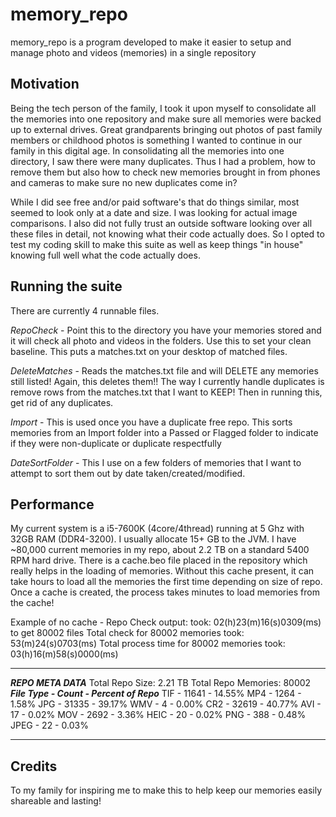 # memory_repo
memory_repo is a program developed to make it easier to setup and manage photo and videos (memories) in a single repository

## Motivation
Being the tech person of the family, I took it upon myself to consolidate all the memories into one repository and make
 sure all memories were backed up to external drives. Great grandparents bringing out photos of past family members or
  childhood photos is something I wanted to continue in our family in this digital age. In consolidating all the memories
  into one directory, I saw there were many duplicates. Thus I had a problem, how to remove them but also how to check
  new memories brought in from phones and cameras to make sure no new duplicates come in?

While I did see free and/or paid software's that do things similar, most seemed to look only at a date and size.
 I was looking for actual image comparisons. I also did not fully trust an
 outside software looking over all these files in detail, not knowing what their code actually does. So I opted to test
 my coding skill to make this suite as well as keep things "in house" knowing full well what the code actually does.

## Running the suite
There are currently 4 runnable files.

*RepoCheck* - Point this to the directory you have your memories stored and it will check all photo and videos in the folders.
 Use this to set your clean baseline. This puts a matches.txt on your desktop of matched files.

*DeleteMatches* - Reads the matches.txt file and will DELETE any memories still listed! Again, this deletes them!! The way
I currently handle duplicates is remove rows from the matches.txt that I want to KEEP! Then in running this, get rid of any duplicates.

*Import* - This is used once you have a duplicate free repo. This sorts memories from an Import folder into a Passed or
Flagged folder to indicate if they were non-duplicate or duplicate respectfully

*DateSortFolder* - This I use on a few folders of memories that I want to attempt to sort them out by date taken/created/modified.

## Performance
My current system is a i5-7600K (4core/4thread) running at 5 Ghz with 32GB RAM (DDR4-3200). I usually allocate 15+ GB to the JVM.
I have ~80,000 current memories in my repo, about 2.2 TB on a standard 5400 RPM hard drive.
There is a cache.beo file placed in the repository which really helps in the loading of memories. Without
this cache present, it can take hours to load all the memories the first time depending on size of repo. Once a cache is created,
the process takes minutes to load memories from the cache!

Example of no cache - Repo Check output:
 took: 02(h)23(m)16(s)0309(ms) to get 80002 files
Total  check  for  80002 memories took: 53(m)24(s)0703(ms)
Total  process time  for  80002 memories took: 03(h)16(m)58(s)0000(ms)
************************
***REPO META DATA***
Total Repo Size: 2.21 TB
Total Repo Memories: 80002
***File Type - Count - Percent of Repo***
TIF - 11641 - 14.55%
MP4 - 1264 - 1.58%
JPG - 31335 - 39.17%
WMV - 4 - 0.00%
CR2 - 32619 - 40.77%
AVI - 17 - 0.02%
MOV - 2692 - 3.36%
HEIC - 20 - 0.02%
PNG - 388 - 0.48%
JPEG - 22 - 0.03%
************************


## Credits
To my family for inspiring me to make this to help keep our memories easily shareable and lasting!
